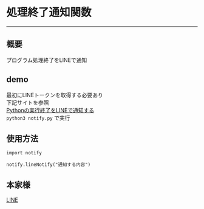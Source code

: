 # 処理終了通知関数  
______
## 概要  
プログラム処理終了をLINEで通知

## demo  
最初にLINEトークンを取得する必要あり  
下記サイトを参照  
[Pythonの実行終了をLINEで通知する](https://qiita.com/aoyahashizume/items/13848b013daa18f6461b)  
```python3 notify.py``` で実行

## 使用方法  
```python3:関数読み込み
import notify
```  
```python3：関数呼び出し
notify.lineNotify("通知する内容")
```  

## 本家様
[LINE](https://notify-bot.line.me/doc/ja/)

